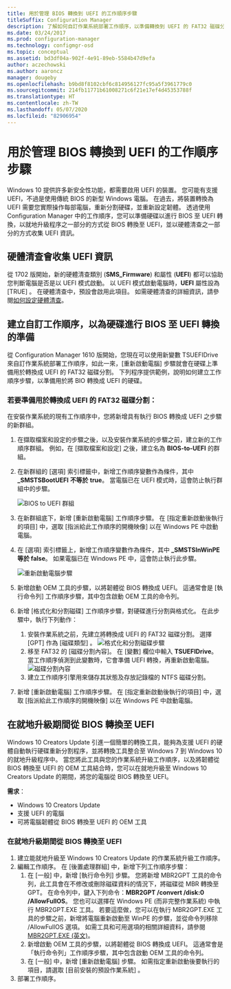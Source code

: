 ```yaml
---
title: 用於管理 BIOS 轉換到 UEFI 的工作順序步驟
titleSuffix: Configuration Manager
description: 了解如何自訂作業系統部署工作順序，以準備轉換到 UEFI 的 FAT32 磁碟分割。
ms.date: 03/24/2017
ms.prod: configuration-manager
ms.technology: configmgr-osd
ms.topic: conceptual
ms.assetid: bd3df04a-902f-4e91-89eb-5584b47d9efa
author: aczechowski
ms.author: aaroncz
manager: dougeby
ms.openlocfilehash: b9bd8f8102cbf6c814956127fc95a5f3961779c0
ms.sourcegitcommit: 214fb11771b61008271c6f21e17ef4d45353788f
ms.translationtype: HT
ms.contentlocale: zh-TW
ms.lasthandoff: 05/07/2020
ms.locfileid: "82906954"
---
```

# <a name="task-sequence-steps-to-manage-bios-to-uefi-conversion"></a>用於管理 BIOS 轉換到 UEFI 的工作順序步驟
Windows 10 提供許多新安全性功能，都需要啟用 UEFI 的裝置。 您可能有支援 UEFI，不過是使用傳統 BIOS 的新型 Windows 電腦。 在過去，將裝置轉換為 UEFI 需要您實際操作每部電腦，重新分割硬碟，並重新設定韌體。 透過使用 Configuration Manager 中的工作順序，您可以準備硬碟以進行 BIOS 至 UEFI 轉換，以就地升級程序之一部分的方式從 BIOS 轉換至 UEFI，並以硬體清查之一部分的方式收集 UEFI 資訊。

## <a name="hardware-inventory-collects-uefi-information"></a>硬體清查會收集 UEFI 資訊
從 1702 版開始，新的硬體清查類別 (**SMS_Firmware**) 和屬性 (**UEFI**) 都可以協助您判斷電腦是否是以 UEFI 模式啟動。 以 UEFI 模式啟動電腦時，**UEFI** 屬性設為 [TRUE]  。 在硬體清查中，預設會啟用此項目。 如需硬體清查的詳細資訊，請參閱[如何設定硬體清查](../../core/clients/manage/inventory/configure-hardware-inventory.md)。

## <a name="create-a-custom-task-sequence-to-prepare-the-hard-drive-for-bios-to-uefi-conversion"></a>建立自訂工作順序，以為硬碟進行 BIOS 至 UEFI 轉換的準備
從 Configuration Manager 1610 版開始，您現在可以使用新變數 TSUEFIDrive 來自訂作業系統部署工作順序，如此一來，[重新啟動電腦]  步驟就會在硬碟上準備用於轉換成 UEFI 的 FAT32 磁碟分割。 下列程序提供範例，說明如何建立工作順序步驟，以準備用於將 BIO 轉換成 UEFI 的硬碟。

### <a name="to-prepare-the-fat32-partition-for-the-conversion-to-uefi"></a>若要準備用於轉換成 UEFI 的 FAT32 磁碟分割：
在安裝作業系統的現有工作順序中，您將新增具有執行 BIOS 轉換成 UEFI 之步驟的新群組。

1. 在擷取檔案和設定的步驟之後，以及安裝作業系統的步驟之前，建立新的工作順序群組。 例如，在 [擷取檔案和設定]  之後，建立名為 **BIOS-to-UEFI** 的群組。
2. 在新群組的 [選項]  索引標籤中，新增工作順序變數作為條件，其中 **_SMSTSBootUEFI** **不等於** **true**。 當電腦已在 UEFI 模式時，這會防止執行群組中的步驟。

   ![BIOS to UEFI 群組](../../core/get-started/media/BIOS-to-UEFI-group.png)
3. 在新群組底下，新增 [重新啟動電腦]  工作順序步驟。 在 [指定重新啟動後執行的項目]  中，選取 [指派給此工作順序的開機映像]  以在 Windows PE 中啟動電腦。  
4. 在 [選項]  索引標籤上，新增工作順序變數作為條件，其中 **_SMSTSInWinPE 等於 false**。 如果電腦已在 Windows PE 中，這會防止執行此步驟。

   ![重新啟動電腦步驟](../../core/get-started/media/restart-in-windows-pe.png)
5. 新增啟動 OEM 工具的步驟，以將韌體從 BIOS 轉換成 UEFI。 這通常會是 [執行命令列]  工作順序步驟，其中包含啟動 OEM 工具的命令列。
6. 新增 [格式化和分割磁碟] 工作順序步驟，對硬碟進行分割與格式化。 在此步驟中，執行下列動作：
   1. 安裝作業系統之前，先建立將轉換成 UEFI 的 FAT32 磁碟分割。 選擇 [GPT]  作為 [磁碟類型]  。
    ![格式化和分割磁碟步驟](../media/format-and-partition-disk.png)
   2. 移至 FAT32 的 [磁碟分割內容]。 在 [變數]  欄位中輸入 **TSUEFIDrive**。 當工作順序偵測到此變數時，它會準備 UEFI 轉換，再重新啟動電腦。
    ![磁碟分割內容](../../core/get-started/media/partition-properties.png)
   3. 建立工作順序引擎用來儲存其狀態及存放記錄檔的 NTFS 磁碟分割。
7. 新增 [重新啟動電腦]  工作順序步驟。 在 [指定重新啟動後執行的項目]  中，選取 [指派給此工作順序的開機映像]  以在 Windows PE 中啟動電腦。  

## <a name="convert-from-bios-to-uefi-during-an-in-place-upgrade"></a>在就地升級期間從 BIOS 轉換至 UEFI
Windows 10 Creators Update 引進一個簡單的轉換工具，能夠為支援 UEFI 的硬體自動執行硬碟重新分割程序，並將轉換工具整合至 Windows 7 到 Windows 10 的就地升級程序中。 當您將此工具與您的作業系統升級工作順序，以及將韌體從 BIOS 轉換至 UEFI 的 OEM 工具結合時，您可以在就地升級至 Windows 10 Creators Update 的期間，將您的電腦從 BIOS 轉換至 UEFI。

**需求**：
- Windows 10 Creators Update
- 支援 UEFI 的電腦
- 可將電腦韌體從 BIOS 轉換至 UEFI 的 OEM 工具

### <a name="to-convert-from-bios-to-uefi-during-an-in-place-upgrade"></a>在就地升級期間從 BIOS 轉換至 UEFI
1. 建立能就地升級至 Windows 10 Creators Update 的作業系統升級工作順序。
2. 編輯工作順序。 在 [後置處理群組]  中，新增下列工作順序步驟：
   1. 在 [一般] 中，新增 [執行命令列]  步驟。 您將新增 MBR2GPT 工具的命令列，此工具會在不修改或刪除磁碟資料的情況下，將磁碟從 MBR 轉換至 GPT。 在命令列中，鍵入下列命令：**MBR2GPT /convert /disk:0 /AllowFullOS**。 您也可以選擇在 Windows PE (而非完整作業系統) 中執行 MBR2GPT.EXE 工具。 若要這麼做，您可以在執行 MBR2GPT.EXE 工具的步驟之前，新增將電腦重新啟動至 WinPE 的步驟，並從命令列移除 /AllowFullOS 選項。 如需工具和可用選項的相關詳細資料，請參閱 [MBR2GPT.EXE (英文)](https://docs.microsoft.com/windows/deployment/mbr-to-gpt)。
   2. 新增啟動 OEM 工具的步驟，以將韌體從 BIOS 轉換成 UEFI。 這通常會是「執行命令列」工作順序步驟，其中包含啟動 OEM 工具的命令列。
   3. 在 [一般] 中，新增 [重新啟動電腦]  步驟。 如需指定重新啟動後要執行的項目，請選取 [目前安裝的預設作業系統]  。
3. 部署工作順序。
